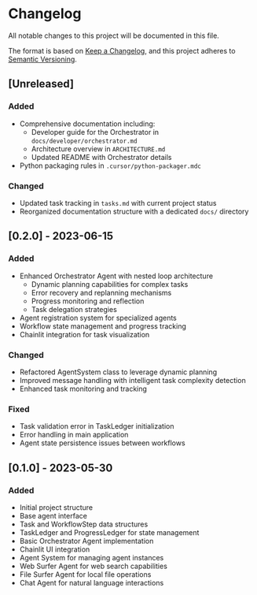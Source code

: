 # Changelog

All notable changes to this project will be documented in this file.

The format is based on [Keep a Changelog](https://keepachangelog.com/en/1.0.0/),
and this project adheres to [Semantic Versioning](https://semver.org/spec/v2.0.0.html).

## [Unreleased]

### Added
- Comprehensive documentation including:
  - Developer guide for the Orchestrator in `docs/developer/orchestrator.md`
  - Architecture overview in `ARCHITECTURE.md`
  - Updated README with Orchestrator details
- Python packaging rules in `.cursor/python-packager.mdc`

### Changed
- Updated task tracking in `tasks.md` with current project status
- Reorganized documentation structure with a dedicated `docs/` directory

## [0.2.0] - 2023-06-15

### Added
- Enhanced Orchestrator Agent with nested loop architecture
  - Dynamic planning capabilities for complex tasks
  - Error recovery and replanning mechanisms
  - Progress monitoring and reflection
  - Task delegation strategies
- Agent registration system for specialized agents
- Workflow state management and progress tracking
- Chainlit integration for task visualization

### Changed
- Refactored AgentSystem class to leverage dynamic planning
- Improved message handling with intelligent task complexity detection
- Enhanced task monitoring and tracking

### Fixed
- Task validation error in TaskLedger initialization
- Error handling in main application
- Agent state persistence issues between workflows

## [0.1.0] - 2023-05-30

### Added
- Initial project structure
- Base agent interface
- Task and WorkflowStep data structures
- TaskLedger and ProgressLedger for state management
- Basic Orchestrator Agent implementation
- Chainlit UI integration
- Agent System for managing agent instances
- Web Surfer Agent for web search capabilities
- File Surfer Agent for local file operations
- Chat Agent for natural language interactions 
